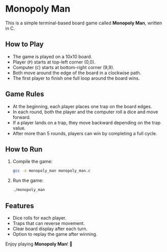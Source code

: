 # Monopoly Man

This is a simple terminal-based board game called **Monopoly Man**, written in C.

## How to Play

- The game is played on a 10x10 board.
- Player (`P`) starts at top-left corner (0,0).
- Computer (`C`) starts at bottom-right corner (9,9).
- Both move around the edge of the board in a clockwise path.
- The first player to finish one full loop around the board wins.

## Game Rules

- At the beginning, each player places one trap on the board edges.
- In each round, both the player and the computer roll a dice and move forward.
- If a player lands on a trap, they move backward depending on the trap value.
- After more than 5 rounds, players can win by completing a full cycle.

## How to Run

1. Compile the game:
    ```bash
    gcc -o monopoly_man monopoly_man.c
    ```

2. Run the game:
    ```bash
    ./monopoly_man
    ```

## Features

- Dice rolls for each player.
- Traps that can reverse movement.
- Clear board display after each turn.
- Option to replay the game after winning.

Enjoy playing **Monopoly Man**! 🎲
